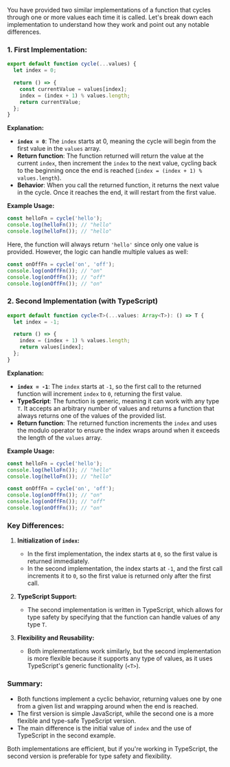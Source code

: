 You have provided two similar implementations of a function that cycles through one or more values each time it is called. Let's break down each implementation to understand how they work and point out any notable differences.

### 1. **First Implementation:**

```javascript
export default function cycle(...values) {
  let index = 0;

  return () => {
    const currentValue = values[index];
    index = (index + 1) % values.length;
    return currentValue;
  };
}
```

**Explanation:**
- **`index = 0`**: The `index` starts at 0, meaning the cycle will begin from the first value in the `values` array.
- **Return function**: The function returned will return the value at the current `index`, then increment the `index` to the next value, cycling back to the beginning once the end is reached (`index = (index + 1) % values.length`).
- **Behavior**: When you call the returned function, it returns the next value in the cycle. Once it reaches the end, it will restart from the first value.

**Example Usage:**

```javascript
const helloFn = cycle('hello');
console.log(helloFn()); // "hello"
console.log(helloFn()); // "hello"
```

Here, the function will always return `'hello'` since only one value is provided. However, the logic can handle multiple values as well:

```javascript
const onOffFn = cycle('on', 'off');
console.log(onOffFn()); // "on"
console.log(onOffFn()); // "off"
console.log(onOffFn()); // "on"
```

### 2. **Second Implementation (with TypeScript)**

```typescript
export default function cycle<T>(...values: Array<T>): () => T {
  let index = -1;

  return () => {
    index = (index + 1) % values.length;
    return values[index];
  };
}
```

**Explanation:**
- **`index = -1`**: The `index` starts at `-1`, so the first call to the returned function will increment `index` to `0`, returning the first value.
- **TypeScript**: The function is generic, meaning it can work with any type `T`. It accepts an arbitrary number of values and returns a function that always returns one of the values of the provided list.
- **Return function**: The returned function increments the `index` and uses the modulo operator to ensure the index wraps around when it exceeds the length of the `values` array.

**Example Usage:**

```typescript
const helloFn = cycle('hello');
console.log(helloFn()); // "hello"
console.log(helloFn()); // "hello"

const onOffFn = cycle('on', 'off');
console.log(onOffFn()); // "on"
console.log(onOffFn()); // "off"
console.log(onOffFn()); // "on"
```

### Key Differences:

1. **Initialization of `index`:**
   - In the first implementation, the index starts at `0`, so the first value is returned immediately.
   - In the second implementation, the index starts at `-1`, and the first call increments it to `0`, so the first value is returned only after the first call.

2. **TypeScript Support:**
   - The second implementation is written in TypeScript, which allows for type safety by specifying that the function can handle values of any type `T`.

3. **Flexibility and Reusability:**
   - Both implementations work similarly, but the second implementation is more flexible because it supports any type of values, as it uses TypeScript's generic functionality (`<T>`).

### Summary:

- Both functions implement a cyclic behavior, returning values one by one from a given list and wrapping around when the end is reached.
- The first version is simple JavaScript, while the second one is a more flexible and type-safe TypeScript version.
- The main difference is the initial value of `index` and the use of TypeScript in the second example.

Both implementations are efficient, but if you're working in TypeScript, the second version is preferable for type safety and flexibility.